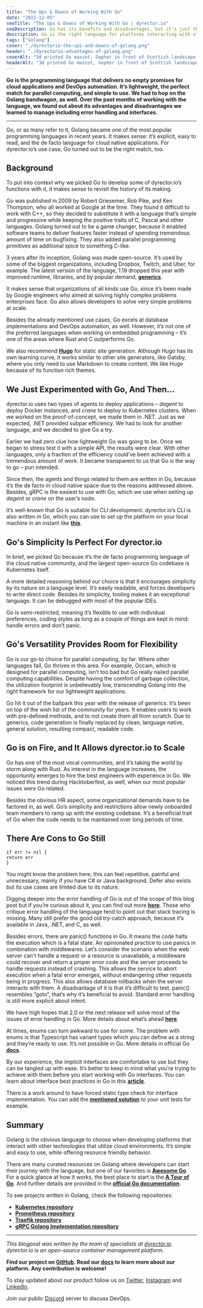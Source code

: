 ```yaml
---
title: "The Ups & Downs of Working With Go"
date: "2022-12-05"
seoTitle: "The Ups & Downs of Working With Go | dyrector.io"
seoDescription: Go has its benefits and disadvantages, but it's just the right programming language for dyrector.io. Here's what we learned about error handling & interfaces.
description: Go is the right language for platforms interacting with other cloud technologies, such as dyrector.io. Find out what we've learned about error handling and other areas of the programming language on the rise.
tags: ["Golang"]
cover: "./dyrectorio-the-ups-and-downs-of-golang.png"
header: "./dyrectorio-advantages-of-golang.png"
coverAlt: "3d printed Go mascot, Gopher in front of Scottish landscape. Above it the title says: The Ups & Downs of Working With Go. Under that it says: Go is the programming language that delivers no empty promises for cloud applications and DevOps automation. It’s lightweight, the perfect match for parallel computing, and simple to use. We had to hop on the Golang bandwagon, as well."
headerAlt: "3d printed Go mascot, Gopher in front of Scottish landscape. Above it the title says: The Ups & Downs of Working With Go."
---
```


**Go is the programming language that delivers no empty promises for cloud applications and DevOps automation. It’s lightweight, the perfect match for parallel computing, and simple to use. We had to hop on the Golang bandwagon, as well. Over the past months of working with the language, we found out about its advantages and disadvantages we learned to manage including error handling and interfaces.**

---

Go, or as many refer to it, Golang became one of the most popular programming languages in recent years. It makes sense: it’s explicit, easy to read, and the de facto language for cloud native applications. For dyrector.io’s use case, Go turned out to be the right match, too.

## Background

To put into context why we picked Go to develop some of dyrector.io’s functions with it, it makes sense to revisit the history of its making.

Go was published in 2009 by Robert Griesemer, Rob Pike, and Ken Thompson, who all worked at Google at the time. They found it difficult to work with C++, so they decided to substitute it with a language that’s simple and progressive while keeping the positive traits of C, Pascal and other languages. Golang turned out to be a game changer, because it enabled software teams to deliver features faster instead of spending tremendous amount of time on bugfixing. They also added parallel programming primitives as additional spice to something C-like.

3 years after its inception, Golang was made open-source. It’s used by some of the biggest organizations, including Dropbox, Twitch, and Uber, for example. The latest version of the language, 1.19 dropped this year with improved runtime, libraries, and by popular demand, **[generics](https://go.dev/doc/tutorial/generics)**.

It makes sense that organizations of all kinds use Go, since it’s been made by Google engineers who aimed at solving highly complex problems enterprises face. Go also allows developers to solve very simple problems at scale.

Besides the already mentioned use cases, Go excels at database implementations and DevOps automation, as well. However, it’s not one of the preferred languages when working on embedded programming – it’s one of the areas where Rust and C outperforms Go.

We also recommend **[Hugo](https://gohugo.io/)** for static site generation. Although Hugo has its own learning curve, it works similar to other site generators, like Gatsby, where you only need to use Markdown to create content. We like Hugo because of its function rich themes.

## We Just Experimented with Go, And Then...

dyrector.io uses two types of agents to deploy applications – _dagent_ to deploy Docker instances, and _crane_ to deploy to Kubernetes clusters. When we worked on the proof-of-concept, we made them in .NET. Just as we expected, .NET provided subpar efficiency. We had to look for another language, and we decided to give Go a try.

Earlier we had zero clue how lightweight Go was going to be. Once we began to stress test it with a simple API, the results were clear. With other languages, only a fraction of the efficiency could’ve been achieved with a tremendous amount of work. It became transparent to us that Go is the way to go – pun intended.

Since then, the agents and things related to them are written in Go, because it’s the de facto in cloud native space due to the reasons addressed above. Besides, gRPC is the easiest to use with Go, which we use when setting up _dagent_ or _crane_ on the user’s node.

It’s well-known that Go is suitable for CLI development. dyrector.io’s CLI is also written in Go, which you can use to set up the platform on your local machine in an instant like **[this](https://docs.dyrector.io/get-started/cli)**.

## Go's Simplicity Is Perfect For dyrector.io

In brief, we picked Go because it’s the de facto programming language of the cloud native community, and the largest open-source Go codebase is Kubernetes itself.

A more detailed reasoning behind our choice is that it encourages simplicity by its nature on a language level. It’s easily readable, and forces developers to write direct code. Besides its simplicity, tooling makes it an exceptional language. It can be debugged with most of the popular IDEs.

Go is semi-restricted, meaning it’s flexible to use with individual preferences, coding styles as long as a couple of things are kept in mind: handle errors and don’t panic.

## Go's Versatility Provides Room for Flexibility

Go is our go-to choice for parallel computing, by far. Where other languages fail, Go thrives in this area. For example, Occam, which is designed for parallel computing, isn’t too bad but Go really nailed parallel computing capabilities. Despite having the comfort of garbage collection, the utilization footprint is unbelievably low, transcending Golang into the right framework for our lightweight applications.

Go hit it out of the ballpark this year with the release of generics. It’s been on top of the wish list of the community for years. It enables users to work with pre-defined methods, and to not create them all from scratch. Due to generics, code generation is finally replaced by clean, language native, general solution, resulting compact, readable code.

## Go is on Fire, and It Allows dyrector.io to Scale

Go has one of the most vocal communities, and it’s taking the world by storm along with Rust. As interest in the language increases, the opportunity emerges to hire the best engineers with experience in Go. We noticed this trend during Hacktoberfest, as well, when our most popular issues were Go related.

Besides the obvious HR aspect, some organizational demands have to be factored in, as well. Go’s simplicity and restrictions allow newly onboarded team members to ramp up with the existing codebase. It’s a beneficial trait of Go when the code needs to be maintained over long periods of time.

## There Are Cons to Go Still

```golang
if err != nil {
return err
}
```

You might know the problem here; this can feel repetitive, painful and unnecessary, mainly if you have C# or Java background. Defer also exists but its use cases are limited due to its nature.

Digging deeper into the error handling of Go is out of the scope of this blog post but if you’re curious about it, you can find out more **[here](https://golangbot.com/error-handling/)**. Those who critique error handling of the language tend to point out that stack tracing is missing. Many still prefer the good old try-catch approach, because it’s available in Java, .NET, and C, as well.

Besides errors, there are panic() functions in Go. It means the code halts the execution which is a fatal state. An opinionated practice to use panics in combination with middlewares. Let’s consider the scenario when the web server can't handle a request or a resource is unavailable, a middleware could recover and return a proper error code and the server proceeds to handle requests instead of crashing. This allows the service to abort execution when a fatal error emerges, without endangering other requests being in progress. This also allows database rollbacks when the server interacts with them. A disadvantage of it is that it’s difficult to test. panic() resembles “goto”, that’s why it’s beneficial to avoid. Standard error handling is still more explicit about intent.

We have high hopes that 2.0 or the next release will solve most of the issues of error handling in Go. More details about what’s ahead **[here](https://go.googlesource.com/proposal/+/master/design/go2draft.md)**.

At times, enums can turn awkward to use for some. The problem with enums is that Typescript has variant types which you can define as a string and they’re ready to use. It’s not possible in Go. More details in official Go **[docs](https://go.dev/doc/faq#variant_types)**.

By our experience, the implicit interfaces are comfortable to use but they can be tangled up with ease. It’s better to keep in mind what you’re trying to achieve with them before you start working with Go interfaces. You can learn about interface best practices in Go in this **[article](https://climbtheladder.com/10-golang-interfaces-best-practices/)**.

There is a work around to have forced static type check for interface implementation. You can add the **[mentioned solution](https://go.dev/doc/faq#guarantee_satisfies_interface)** to your unit tests for example.

## Summary

Golang is the obvious language to choose when developing platforms that interact with other technologies that utilize cloud environments. It’s simple and easy to use, while offering resource friendly behavior.

There are many curated resources on Golang where developers can start their journey with the language, but one of our favorites is **[Awesome Go](https://github.com/avelino/awesome-go)**. For a quick glance at how it works, the best place to start is the **[A Tour of Go](https://go.dev/tour/)**. And further details are provided in the **[official Go documentation](https://go.dev/doc/)**.

To see projects written in Golang, check the following repositories:
- **[Kubernetes repository](https://github.com/kubernetes/kubernetes)**
- **[Prometheus repository](https://github.com/prometheus/prometheus)**
- **[Traefik repository](https://github.com/traefik/traefik)**
- **[gRPC Golang Implementation repository](https://github.com/grpc/grpc-go)**

---

_This blogpost was written by the team of specialists at [dyrector.io](https://dyrector.io). dyrector.io is an open-source container management platform._

**Find our project on [GitHub](https://github.com/dyrector-io/dyrectorio/). Read our [docs](https://docs.dyrector.io/) to learn more about our platform. Any contribution is welcome!**

To stay updated about our product follow us on [Twitter](https://twitter.com/dyrectorio), [Instagram](https://www.instagram.com/dyrectorio/) and [LinkedIn](https://www.linkedin.com/company/dyrectorio/).

Join our public [Discord](https://discord.gg/hMyT9cbYFD) server to discuss DevOps.